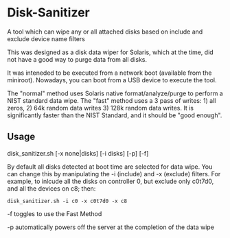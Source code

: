 # Disk-Sanitizer
A tool which can wipe any or all attached disks based on include and exclude device name filters

This was designed as a disk data wiper for Solaris, which at the time, did not have a good way to purge data from all disks.

It was inteneded to be executed from a network boot (available from the miniroot). Nowadays, you can boot from a USB device to execute the tool.

The "normal" method uses Solaris native format/analyze/purge to perform a NIST standard data wipe.
The "fast" method uses a 3 pass of writes: 1) all zeros, 2) 64k random data writes 3) 128k random data writes. It is significantly faster than the NIST
Standard, and it should be "good enough".

## Usage
  disk_sanitizer.sh [-x none|disks] [-i disks] [-p] [-f]
  
  By default all disks detected at boot time are selected for data wipe. You can change this by manipulating the -i (include) and -x (exclude) filters.
  For example, to inlcude all the disks on controller 0, but exclude only c0t7d0, and all the devices on c8; then:
  
```
disk_sanitizer.sh -i c0 -x c0t7d0 -x c8
```
  
  -f toggles to use the Fast Method
  
  -p automatically powers off the server at the completion of the data wipe


